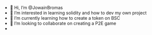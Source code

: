 - 👋 Hi, I’m @JowainBromas
- 👀 I’m interested in learning solidity and how to dev my own project 
- 🌱 I’m currently learning how to create a token on BSC
- 💞️ I’m looking to collaborate on creating a P2E game
- 

<!---
JowainBromas/JowainBromas is a ✨ special ✨ repository because its `README.md` (this file) appears on your GitHub profile.
You can click the Preview link to take a look at your changes.
--->
